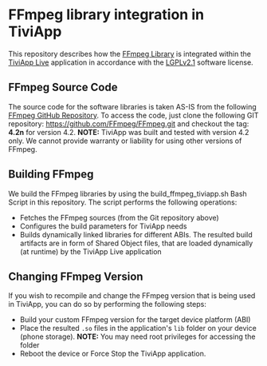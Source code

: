 # FFmpeg library integration in TiviApp
This repository describes how the [FFmpeg Library](https://www.ffmpeg.org/) is integrated within the [TiviApp Live](https://play.google.com/store/apps/details?id=com.treynix.tiviapplive&hl=en) application in accordance with the [LGPLv2.1](https://www.gnu.org/licenses/old-licenses/lgpl-2.1.en.html) software license.

## FFmpeg Source Code
The source code for the software libraries is taken AS-IS from the following [FFmpeg GitHub Repository](https://github.com/FFmpeg/FFmpeg/tree/n4.2). To access the code, just clone the following GIT repository: https://github.com/FFmpeg/FFmpeg.git and checkout the tag: **4.2n** for version 4.2.
**NOTE:** TiviApp was built and tested with version 4.2 only. We cannot provide warranty or liability for using other versions of FFmpeg.

## Building FFmpeg
We build the FFmpeg libraries by using the build_ffmpeg_tiviapp.sh Bash Script in this repository. The script performs the following operations:
* Fetches the FFmpeg sources (from the Git repository above)
* Configures the build parameters for TiviApp needs
* Builds dynamically linked libraries for different ABIs.
The resulted build artifacts are in form of Shared Object files, that are loaded dynamically (at runtime) by the TiviApp Live application

## Changing FFmpeg Version
If you wish to recompile and change the FFmpeg version that is being used in TiviApp, you can do so by performing the following steps:
* Build your custom FFmpeg version for the target device platform (ABI)
* Place the resulted ```.so``` files in the application's ```lib``` folder on your device (phone storage).
**NOTE:** You may need root privileges for accessing the folder
* Reboot the device or Force Stop the TiviApp application.



